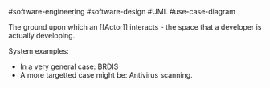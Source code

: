 #software-engineering #software-design #UML #use-case-diagram

The ground upon which an [[Actor]] interacts - the space that a developer is actually developing.

System examples:
* In a very general case: BRDIS
* A more targetted case might be: Antivirus scanning.